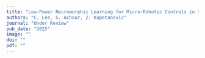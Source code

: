 ```yaml
---
title: "Low-Power Neuromorphic Learning for Micro-Robotic Controls in the Wild"
authors: "C. Lee, S. Achour, Z. Kapetanovic"
journal: "Under Review"
pub_date: "2025"
image: ""
doi: ""
pdf: ""
---
```


